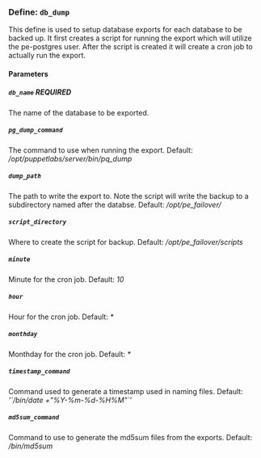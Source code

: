 ### Define: `db_dump`
This define is used to setup database exports for each database to be backed up.  It first creates a script for running the export which will utilize the pe-postgres user.  After the script is created it will create a cron job to actually run the export.

#### Parameters
##### `db_name` **REQUIRED**
The name of the database to be exported.

##### `pg_dump_command`
The command to use when running the export.  Default: _/opt/puppetlabs/server/bin/pq_dump_

##### `dump_path`
The path to write the export to. Note the script will write the backup to a subdirectory named after the databse.  Default: _/opt/pe_failover/_

##### `script_directory`
Where to create the script for backup.  Default: _/opt/pe_failover/scripts_

##### `minute`
Minute for the cron job. Default: _10_

##### `hour`
Hour for the cron job.  Default: _*_

##### `monthday`
Monthday for the cron job.  Default: _*_

##### `timestamp_command`
Command used to generate a timestamp used in naming files.  Default: _'\`/bin/date +"%Y-%m-%d-%H%M"\`'_

##### `md5sum_command`
Command to use to generate the md5sum files from the exports.  Default: _/bin/md5sum_

